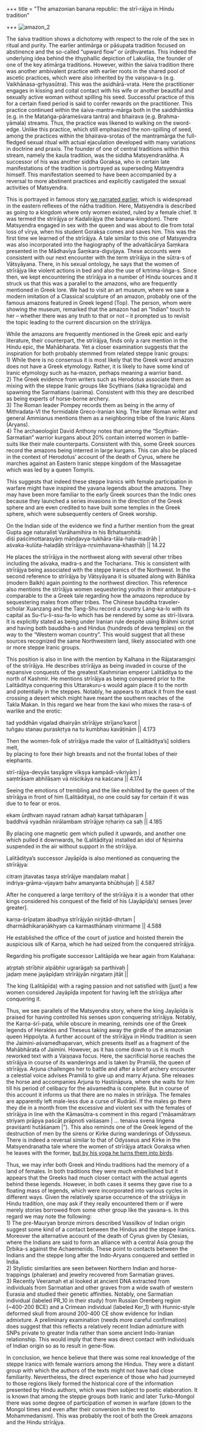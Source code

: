 +++
title = "The amazonian banana republic: the strī-rājya in Hindu tradition"

+++
![amazon\_2](https://manasataramgini.files.wordpress.com/2018/05/amazon_2.jpg?w=640)

The śaiva tradition shows a dichotomy with respect to the role of the
sex in ritual and purity. The earlier antimārga or pāśupata tradition
focused on abstinence and the so-called “upward flow” or ūrdhvaretas.
This indeed the underlying idea behind the ithyphallic depiction of
Lakulīśa, the founder of one of the key atimārga traditions. However,
within the śaiva tradition there was another ambivalent practice with
earlier roots in the shared pool of ascetic practices, which were also
inherited by the vaiṣṇava-s (e.g. Vaikhānasa-gṛhyasūtra). This was the
asidhārā-vrata. Here the practitioner engages in kissing and coital
contact with his wife or another beautiful and sexually active woman
without spilling his seed. Successful practice of this for a certain
fixed period is said to confer rewards on the practitioner. This
practice continued within the śaiva-mantra-mārga both in the
saiddhāntika (e.g. in the Mataṅga-pārameśvara tantra) and bhairava
(e.g. Brahma-yāmala) streams. Thus, the practice was likened to walking
on the sword-edge. Unlike this practice, which still emphasized the
non-spilling of seed, among the practices within the bhairava-srotas of
the mantramārga the full-fledged sexual ritual with actual ejaculation
developed with many variations in doctrine and praxis. The founder of
one of central traditions within this stream, namely the kaula
tradition, was the siddha Matsyendranātha. A successor of his was
another siddha Gorakṣa, who in certain late manifestations of the
tradition is portrayed as superseding Matsyendra himself. This
manifestation seemed to have been accompanied by a reversal to more
abstinent practices and explicitly castigated the sexual activities of
Matsyendra.

This is portrayed in famous story [we narrated
earlier](https://manasataramgini.wordpress.com/2010/02/10/a-pan-indian-tale-of-the-natha-yogin-s/),
which is widespread in the eastern reflexes of the nātha tradition.
Here, Matsyendra is described as going to a kingdom where only women
existed, ruled by a female chief. It was termed the strirājya or
Kadalirājya (the banana-kingdom). There Matsyendra engaged in sex with
the queen and was about to die from total loss of vīrya, when his
student Gorakṣa comes and saves him. This was the first time we learned
of the strīrājya. A tale similar to this one of Matsyendra was also
incorporated into the hagiography of the advaitācārya Śaṃkara presented
in the Mādhavīya Śaṃkara-digvijaya. These accounts were consistent with
our next encounter with the term strīrājya in the sūtra-s of Vātsyāyana.
There, in his sexual ontology, he says that the women of strīrājya like
violent actions in bed and also the use of kṛtrima-liṅga-s. Since then,
we kept encountering the strīrājya in a number of Hindu sources and it
struck us that this was a parallel to the amazons, who are frequently
mentioned in Greek lore. We had to visit an art museum, where we saw a
modern imitation of a Classical sculpture of an amazon, probably one of
the famous amazons featured in Greek legend (Top). The person, whom were
showing the museum, remarked that the amazon had an “Indian” touch to
her – whether there was any truth to that or not – it prompted us to
revisit the topic leading to the current discursion on the strīrājya.

While the amazons are frequently mentioned in the Greek epic and early
literature, their counterpart, the strīrājya, finds only a rare mention
in the Hindu epic, the Mahābharata. Yet a closer examination suggests
that the inspiration for both probably stemmed from related steppe
Iranic groups:  
1\) While there is no consensus it is most likely that the Greek word
amazon does not have a Greek etymology. Rather, it is likely to have
some kind of Iranic etymology such as ha-mazon, perhaps meaning a
warrior band.  
2\) The Greek evidence from writers such as Herodotus associate them as
mixing with the steppe Iranic groups like Scythians (śaka tigracūḍa) and
spawning the Sarmatians (sairima). Consistent with this they are
described as being experts of horse-borne archery.  
3\) The Roman leader Pompey records them as being in the army of
Mithradata-VI the formidable Greco-Iranian king. The later Roman writer
and general Ammianus mentions them as a neighboring tribe of the Iranic
Alans (Aryans).  
4\) The archaeologist David Anthony notes that among the
“Scythian-Sarmatian” warrior kurgans about 20% contain interred women
in battle-suits like their male counterparts. Consistent with this, some
Greek sources record the amazons being interred in large kurgans. This
can also be placed in the context of Herodotus’ account of the death of
Cyrus, where he marches against an Eastern Iranic steppe kingdom of the
Massagetae which was led by a queen Tomyris.

This suggests that indeed these steppe Iranics with female participation
in warfare might have inspired the yavana legends about the amazons.
They may have been more familiar to the early Greek sources than the
Indic ones because they launched a series invasions in the direction of
the Greek sphere and are even credited to have built some temples in the
Greek sphere, which were subsequently centers of Greek worship.

On the Indian side of the evidence we find a further mention from the
great Gupta age naturalist Varāhamihira in his Bṛhatsaṃhitā:  
diśi paścimottarasyāṃ māṇḍavya-tukhāra-tāla-hala-madrāḥ |  
aśvaka-kulūta-halaḍāḥ strīrājya-nṛsiṃhavana-khasthāḥ || 14.22

He places the strīrājya in the northwest along with several other tribes
including the aśvaka, madra-s and the Tocharians. This is consistent
with strīrājya being associated with the steppe Iranics of the
Northwest. In the second reference to strīrājya by Vātsyāyana it is
situated along with Bāhlika (modern Balkh) again pointing to the
northwest direction. This reference also mentions the strīrājya women
sequestering youths in their antaḥpura-s comparable to the a Greek tale
regarding how the amazons reproduce by sequestering males from other
tribes. The Chinese bauddha traveler-scholar Xuanzang and the Tang-Shu
record a country Lang-ka-lo with its capital as Su-t’u-li-ssu-fa-lo
which has be rendered by some as strī-īśvara. It is explicitly stated as
being under Iranian rule despite using Brāhmi script and having both
bauddha-s and Hindus (hundreds of deva temples) on the way to the
“Western woman country”. This would suggest that all these sources
recognized the same Northwestern land, likely associated with one or
more steppe Iranic groups.

This position is also in line with the mention by Kalhaṇa in the
Rājataraṃgiṇi of the strīrājya. He describes strīrājya as being invaded
in course of the expansive conquests of the greatest Kashmirian emperor
Lalitāditya to the north of Kashmir. He mentions strīrājya as being
conquered prior to the Lalitāditya conquering this Uttarakuru-s would
again place it to the north and potentially in the steppes. Notably, he
appears to attack it from the east crossing a desert which might have
meant the southern reaches of the Takla Makan. In this regard we hear
from the kavi who mixes the rasa-s of warlike and the erotic:

tad yoddhān vigalad dhairyān strīrājye strījano’karot |  
tuñgau stanau puraskṛtya na tu kumbhau kavāṭinām || 4.173

Then the women-folk of strīrājya made the valor of \[Lalitāditya’s\]
soldiers melt,  
by placing to fore their high breasts and not the frontal lobes of their
elephants.

strī-rājya-devyās tasyāgre vīkṣya kampādi-vikriyāṃ |  
saṃtrāsam abhilāṣaṃ vā niścikāya na kaścana || 4.174

Seeing the emotions of trembling and the like exhibited by the queen of
the strīrājya in front of him (Lalitāditya), no one could say for
certain if it was due to to fear or eros.

ekam ūrdhvaṃ nayad ratnam adhaḥ karṣat tathāparam |  
baddhvā vyadhān nirālambam strīrājye nṛhariṃ ca saḥ || 4.185

By placing one magnetic gem which pulled it upwards, and another one
which pulled it downwards, he (Lalitāditya) installed an idol of Nṛsimha
suspended in the air without support in the strīrājya.

Lalitāditya’s successor Jayāpīḍa is also mentioned as conquering the
strīrājya:

citraṃ jitavatas tasya strīrājye maṇḍalaṃ mahat |  
indriya-grāma-vijayaṃ bahv amanyanta bhūbhujaḥ || 4.587

After he conquered a large territory of the strīrājya it is a wonder
that other kings considered his conquest of the field of his
(Jayāpīḍa’s) senses \[ever greater\].

karṇa-śrīpaṭam ābadhya strīrājyān nirjitād-dhṛtam |  
dharmādhikaraṇākhyaṃ ca karmasthānaṃ vinirmame || 4.588

He established the office of the court of justice and hoisted therein
the auspicious silk of Karṇa, which he had seized from the conquered
strīrājya.

Regarding his profligate successor Lalitāpīḍa we hear again from
Kalahaṇa:

atṛptaḥ strībhir alpābhir ugrarāgaḥ sa parthivaḥ |  
jaḍaṃ mene jayāpīḍaṃ strīrājyān nirgataṃ jitāt ||

The king (Lalitāpīḍa) with a raging passion and not satisfied with
\[just\] a few women considered Jayāpīḍa impotent for having left the
strīrājya after conquering it.

Thus, we see parallels of the Matsyendra story, where the king Jayāpīḍa
is praised for having controlled his senses upon conquering strīrājya.
Notably, the Karṇa-śrī-paṭa, while obscure in meaning, reminds one of
the Greek legends of Herakles and Theseus taking away the girdle of the
amazonian queen Hippolyta. A further account of the strīrājya in Hindu
tradition is seen the Jaimini-aśvamedhaparvan, which presents itself as
a fragment of the Mahābhārata of Jaimini. However, as it has come down
to us it is much reworked text with a Vaiṣṇava focus. Here, the
sacrificial horse reaches the strīrājya in course of its wanderings and
is taken by Pramilā, the queen of strīrājya. Arjuna challenges her to
battle and after a brief archery encounter a celestial voice advises
Pramilā to give up and marry Arjuna. She releases the horse and
accompanies Arjuna to Hastināpura, where she waits for him till his
period of celibacy for the aśvamedha is complete. But in course of this
account it informs us that there are no males in strīrājya. The females
are apparently left male-less due a curse of Rudrāṇī. If the males go
there they die in a month from the excessive and violent sex with the
females of strīrājya in line with the Kāmasūtra-s comment in this regard
(“māsamātraṃ striyaṃ prāpya paścāt prāpnoti vaiśasam | … tenaiva svena
liṅgena praviśanti hutāśanam |”). This also reminds one of the Greek
legend of the destruction of men by the sirens or Kirke during
wanderings of Odysseus. There is indeed a reversal similar to that of
Odysseus and Kirke in the Matsyendranatha tale where the women
of strīrājya attack Gorakṣa when he leaves with the former, [but by
his yoga he turns them into
birds](https://manasataramgini.wordpress.com/2010/02/10/a-pan-indian-tale-of-the-natha-yogin-s/).

Thus, we may infer both Greek and Hindu traditions had the memory of a
land of females. In both traditions they were much embellished but it
appears that the Greeks had much closer contact with the actual agents
behind these legends. However, in both cases it seems they gave rise to
a floating mass of legends, which were incorporated into various cycles
in different ways. Given the relatively sparse occurrence of the
strīrājya in Hindu tradition, one may ask if they really encountered
them or if were merely stories borrowed from some other group like the
yavana-s. In this regard we may note the following:  
1\) The pre-Mauryan bronze mirrors described Vassilkov of Indian origin
suggest some kind of a contact between the Hindus and the steppe
Iranics. Moreover the alternative account of the death of Cyrus given by
Ctesias, where the Indians are said to form an alliance with a central
Asia group the Dṛbika-s against the Achaemenids. These point to contacts
between the Indians and the steppe long after the Indo-Aryans conquered
and settled in India.  
2\) Stylistic similarities are seen between Northern Indian and
horse-trappings (phalerae) and jewelry recovered from Sarmatian
graves.  
3\) Recently Veeramah et al looked at ancient DNA extracted from
individuals from Sarmatian and other graves from a wide swath of western
Eurasia and studied their genetic affinities. Notably, one Sarmatian
individual (labeled PR\_10 in their study) from Russian Orenberg region
(\~400-200 BCE) and a Crimean individual (labeled Ker\_1) with
Hunnic-style deformed skull from around 200-400 CE show evidence for
Indian admixture. A preliminary examination (needs more careful
confirmation) does suggest that this reflects a relatively recent Indian
admixture with SNPs private to greater India rather than some ancient
Indo-Iranian relationship. This would imply that there was direct
contact with individuals of Indian origin so as to result in gene-flow.

In conclusion, we hence believe that there was some real knowledge of
the steppe Iranics with female warriors among the Hindus. They were a
distant group with which the authors of the texts might not have had
close familiarity. Nevertheless, the direct experience of those who had
journeyed to those regions likely formed the historical core of the
information presented by Hindu authors, which was then subject to poetic
elaboration. It is known that among the steppe groups both Iranic and
later Turko-Mongol there was some degree of participation of women in
warfare (down to the Mongol times and even after their conversion in the
west to Mohammedanism). This was probably the root of both the Greek
amazons and the Hindu strīrājya.
